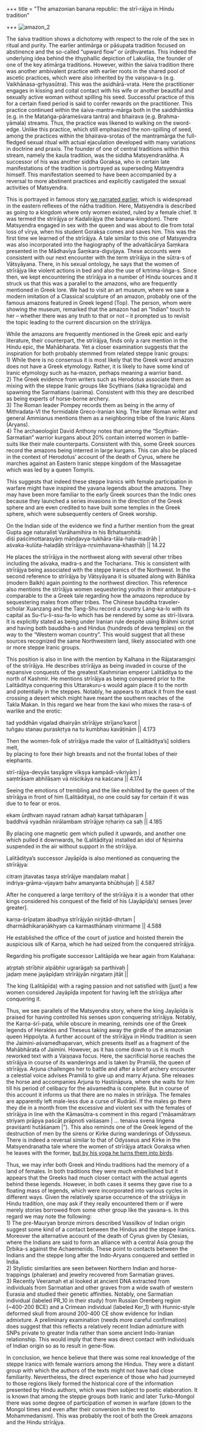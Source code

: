 +++
title = "The amazonian banana republic: the strī-rājya in Hindu tradition"

+++
![amazon\_2](https://manasataramgini.files.wordpress.com/2018/05/amazon_2.jpg?w=640)

The śaiva tradition shows a dichotomy with respect to the role of the
sex in ritual and purity. The earlier antimārga or pāśupata tradition
focused on abstinence and the so-called “upward flow” or ūrdhvaretas.
This indeed the underlying idea behind the ithyphallic depiction of
Lakulīśa, the founder of one of the key atimārga traditions. However,
within the śaiva tradition there was another ambivalent practice with
earlier roots in the shared pool of ascetic practices, which were also
inherited by the vaiṣṇava-s (e.g. Vaikhānasa-gṛhyasūtra). This was the
asidhārā-vrata. Here the practitioner engages in kissing and coital
contact with his wife or another beautiful and sexually active woman
without spilling his seed. Successful practice of this for a certain
fixed period is said to confer rewards on the practitioner. This
practice continued within the śaiva-mantra-mārga both in the
saiddhāntika (e.g. in the Mataṅga-pārameśvara tantra) and bhairava
(e.g. Brahma-yāmala) streams. Thus, the practice was likened to walking
on the sword-edge. Unlike this practice, which still emphasized the
non-spilling of seed, among the practices within the bhairava-srotas of
the mantramārga the full-fledged sexual ritual with actual ejaculation
developed with many variations in doctrine and praxis. The founder of
one of central traditions within this stream, namely the kaula
tradition, was the siddha Matsyendranātha. A successor of his was
another siddha Gorakṣa, who in certain late manifestations of the
tradition is portrayed as superseding Matsyendra himself. This
manifestation seemed to have been accompanied by a reversal to more
abstinent practices and explicitly castigated the sexual activities of
Matsyendra.

This is portrayed in famous story [we narrated
earlier](https://manasataramgini.wordpress.com/2010/02/10/a-pan-indian-tale-of-the-natha-yogin-s/),
which is widespread in the eastern reflexes of the nātha tradition.
Here, Matsyendra is described as going to a kingdom where only women
existed, ruled by a female chief. It was termed the strirājya or
Kadalirājya (the banana-kingdom). There Matsyendra engaged in sex with
the queen and was about to die from total loss of vīrya, when his
student Gorakṣa comes and saves him. This was the first time we learned
of the strīrājya. A tale similar to this one of Matsyendra was also
incorporated into the hagiography of the advaitācārya Śaṃkara presented
in the Mādhavīya Śaṃkara-digvijaya. These accounts were consistent with
our next encounter with the term strīrājya in the sūtra-s of Vātsyāyana.
There, in his sexual ontology, he says that the women of strīrājya like
violent actions in bed and also the use of kṛtrima-liṅga-s. Since then,
we kept encountering the strīrājya in a number of Hindu sources and it
struck us that this was a parallel to the amazons, who are frequently
mentioned in Greek lore. We had to visit an art museum, where we saw a
modern imitation of a Classical sculpture of an amazon, probably one of
the famous amazons featured in Greek legend (Top). The person, whom were
showing the museum, remarked that the amazon had an “Indian” touch to
her – whether there was any truth to that or not – it prompted us to
revisit the topic leading to the current discursion on the strīrājya.

While the amazons are frequently mentioned in the Greek epic and early
literature, their counterpart, the strīrājya, finds only a rare mention
in the Hindu epic, the Mahābharata. Yet a closer examination suggests
that the inspiration for both probably stemmed from related steppe
Iranic groups:  
1\) While there is no consensus it is most likely that the Greek word
amazon does not have a Greek etymology. Rather, it is likely to have
some kind of Iranic etymology such as ha-mazon, perhaps meaning a
warrior band.  
2\) The Greek evidence from writers such as Herodotus associate them as
mixing with the steppe Iranic groups like Scythians (śaka tigracūḍa) and
spawning the Sarmatians (sairima). Consistent with this they are
described as being experts of horse-borne archery.  
3\) The Roman leader Pompey records them as being in the army of
Mithradata-VI the formidable Greco-Iranian king. The later Roman writer
and general Ammianus mentions them as a neighboring tribe of the Iranic
Alans (Aryans).  
4\) The archaeologist David Anthony notes that among the
“Scythian-Sarmatian” warrior kurgans about 20% contain interred women
in battle-suits like their male counterparts. Consistent with this, some
Greek sources record the amazons being interred in large kurgans. This
can also be placed in the context of Herodotus’ account of the death of
Cyrus, where he marches against an Eastern Iranic steppe kingdom of the
Massagetae which was led by a queen Tomyris.

This suggests that indeed these steppe Iranics with female participation
in warfare might have inspired the yavana legends about the amazons.
They may have been more familiar to the early Greek sources than the
Indic ones because they launched a series invasions in the direction of
the Greek sphere and are even credited to have built some temples in the
Greek sphere, which were subsequently centers of Greek worship.

On the Indian side of the evidence we find a further mention from the
great Gupta age naturalist Varāhamihira in his Bṛhatsaṃhitā:  
diśi paścimottarasyāṃ māṇḍavya-tukhāra-tāla-hala-madrāḥ |  
aśvaka-kulūta-halaḍāḥ strīrājya-nṛsiṃhavana-khasthāḥ || 14.22

He places the strīrājya in the northwest along with several other tribes
including the aśvaka, madra-s and the Tocharians. This is consistent
with strīrājya being associated with the steppe Iranics of the
Northwest. In the second reference to strīrājya by Vātsyāyana it is
situated along with Bāhlika (modern Balkh) again pointing to the
northwest direction. This reference also mentions the strīrājya women
sequestering youths in their antaḥpura-s comparable to the a Greek tale
regarding how the amazons reproduce by sequestering males from other
tribes. The Chinese bauddha traveler-scholar Xuanzang and the Tang-Shu
record a country Lang-ka-lo with its capital as Su-t’u-li-ssu-fa-lo
which has be rendered by some as strī-īśvara. It is explicitly stated as
being under Iranian rule despite using Brāhmi script and having both
bauddha-s and Hindus (hundreds of deva temples) on the way to the
“Western woman country”. This would suggest that all these sources
recognized the same Northwestern land, likely associated with one or
more steppe Iranic groups.

This position is also in line with the mention by Kalhaṇa in the
Rājataraṃgiṇi of the strīrājya. He describes strīrājya as being invaded
in course of the expansive conquests of the greatest Kashmirian emperor
Lalitāditya to the north of Kashmir. He mentions strīrājya as being
conquered prior to the Lalitāditya conquering this Uttarakuru-s would
again place it to the north and potentially in the steppes. Notably, he
appears to attack it from the east crossing a desert which might have
meant the southern reaches of the Takla Makan. In this regard we hear
from the kavi who mixes the rasa-s of warlike and the erotic:

tad yoddhān vigalad dhairyān strīrājye strījano’karot |  
tuñgau stanau puraskṛtya na tu kumbhau kavāṭinām || 4.173

Then the women-folk of strīrājya made the valor of \[Lalitāditya’s\]
soldiers melt,  
by placing to fore their high breasts and not the frontal lobes of their
elephants.

strī-rājya-devyās tasyāgre vīkṣya kampādi-vikriyāṃ |  
saṃtrāsam abhilāṣaṃ vā niścikāya na kaścana || 4.174

Seeing the emotions of trembling and the like exhibited by the queen of
the strīrājya in front of him (Lalitāditya), no one could say for
certain if it was due to to fear or eros.

ekam ūrdhvaṃ nayad ratnam adhaḥ karṣat tathāparam |  
baddhvā vyadhān nirālambam strīrājye nṛhariṃ ca saḥ || 4.185

By placing one magnetic gem which pulled it upwards, and another one
which pulled it downwards, he (Lalitāditya) installed an idol of Nṛsimha
suspended in the air without support in the strīrājya.

Lalitāditya’s successor Jayāpīḍa is also mentioned as conquering the
strīrājya:

citraṃ jitavatas tasya strīrājye maṇḍalaṃ mahat |  
indriya-grāma-vijayaṃ bahv amanyanta bhūbhujaḥ || 4.587

After he conquered a large territory of the strīrājya it is a wonder
that other kings considered his conquest of the field of his
(Jayāpīḍa’s) senses \[ever greater\].

karṇa-śrīpaṭam ābadhya strīrājyān nirjitād-dhṛtam |  
dharmādhikaraṇākhyaṃ ca karmasthānaṃ vinirmame || 4.588

He established the office of the court of justice and hoisted therein
the auspicious silk of Karṇa, which he had seized from the conquered
strīrājya.

Regarding his profligate successor Lalitāpīḍa we hear again from
Kalahaṇa:

atṛptaḥ strībhir alpābhir ugrarāgaḥ sa parthivaḥ |  
jaḍaṃ mene jayāpīḍaṃ strīrājyān nirgataṃ jitāt ||

The king (Lalitāpīḍa) with a raging passion and not satisfied with
\[just\] a few women considered Jayāpīḍa impotent for having left the
strīrājya after conquering it.

Thus, we see parallels of the Matsyendra story, where the king Jayāpīḍa
is praised for having controlled his senses upon conquering strīrājya.
Notably, the Karṇa-śrī-paṭa, while obscure in meaning, reminds one of
the Greek legends of Herakles and Theseus taking away the girdle of the
amazonian queen Hippolyta. A further account of the strīrājya in Hindu
tradition is seen the Jaimini-aśvamedhaparvan, which presents itself as
a fragment of the Mahābhārata of Jaimini. However, as it has come down
to us it is much reworked text with a Vaiṣṇava focus. Here, the
sacrificial horse reaches the strīrājya in course of its wanderings and
is taken by Pramilā, the queen of strīrājya. Arjuna challenges her to
battle and after a brief archery encounter a celestial voice advises
Pramilā to give up and marry Arjuna. She releases the horse and
accompanies Arjuna to Hastināpura, where she waits for him till his
period of celibacy for the aśvamedha is complete. But in course of this
account it informs us that there are no males in strīrājya. The females
are apparently left male-less due a curse of Rudrāṇī. If the males go
there they die in a month from the excessive and violent sex with the
females of strīrājya in line with the Kāmasūtra-s comment in this regard
(“māsamātraṃ striyaṃ prāpya paścāt prāpnoti vaiśasam | … tenaiva svena
liṅgena praviśanti hutāśanam |”). This also reminds one of the Greek
legend of the destruction of men by the sirens or Kirke during
wanderings of Odysseus. There is indeed a reversal similar to that of
Odysseus and Kirke in the Matsyendranatha tale where the women
of strīrājya attack Gorakṣa when he leaves with the former, [but by
his yoga he turns them into
birds](https://manasataramgini.wordpress.com/2010/02/10/a-pan-indian-tale-of-the-natha-yogin-s/).

Thus, we may infer both Greek and Hindu traditions had the memory of a
land of females. In both traditions they were much embellished but it
appears that the Greeks had much closer contact with the actual agents
behind these legends. However, in both cases it seems they gave rise to
a floating mass of legends, which were incorporated into various cycles
in different ways. Given the relatively sparse occurrence of the
strīrājya in Hindu tradition, one may ask if they really encountered
them or if were merely stories borrowed from some other group like the
yavana-s. In this regard we may note the following:  
1\) The pre-Mauryan bronze mirrors described Vassilkov of Indian origin
suggest some kind of a contact between the Hindus and the steppe
Iranics. Moreover the alternative account of the death of Cyrus given by
Ctesias, where the Indians are said to form an alliance with a central
Asia group the Dṛbika-s against the Achaemenids. These point to contacts
between the Indians and the steppe long after the Indo-Aryans conquered
and settled in India.  
2\) Stylistic similarities are seen between Northern Indian and
horse-trappings (phalerae) and jewelry recovered from Sarmatian
graves.  
3\) Recently Veeramah et al looked at ancient DNA extracted from
individuals from Sarmatian and other graves from a wide swath of western
Eurasia and studied their genetic affinities. Notably, one Sarmatian
individual (labeled PR\_10 in their study) from Russian Orenberg region
(\~400-200 BCE) and a Crimean individual (labeled Ker\_1) with
Hunnic-style deformed skull from around 200-400 CE show evidence for
Indian admixture. A preliminary examination (needs more careful
confirmation) does suggest that this reflects a relatively recent Indian
admixture with SNPs private to greater India rather than some ancient
Indo-Iranian relationship. This would imply that there was direct
contact with individuals of Indian origin so as to result in gene-flow.

In conclusion, we hence believe that there was some real knowledge of
the steppe Iranics with female warriors among the Hindus. They were a
distant group with which the authors of the texts might not have had
close familiarity. Nevertheless, the direct experience of those who had
journeyed to those regions likely formed the historical core of the
information presented by Hindu authors, which was then subject to poetic
elaboration. It is known that among the steppe groups both Iranic and
later Turko-Mongol there was some degree of participation of women in
warfare (down to the Mongol times and even after their conversion in the
west to Mohammedanism). This was probably the root of both the Greek
amazons and the Hindu strīrājya.
